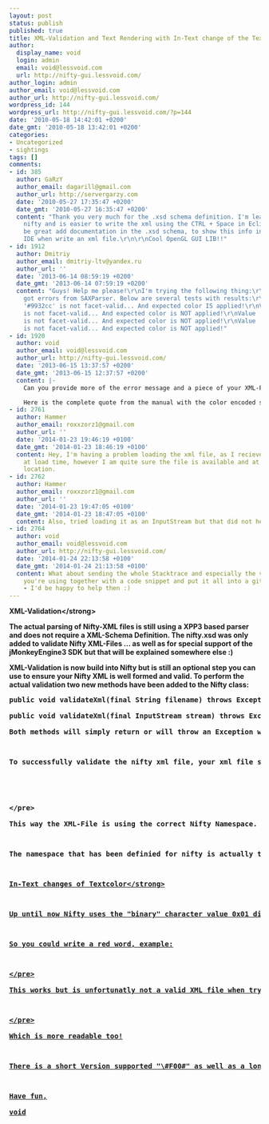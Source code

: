 ```yaml
---
layout: post
status: publish
published: true
title: XML-Validation and Text Rendering with In-Text change of the Textcolor
author:
  display_name: void
  login: admin
  email: void@lessvoid.com
  url: http://nifty-gui.lessvoid.com/
author_login: admin
author_email: void@lessvoid.com
author_url: http://nifty-gui.lessvoid.com/
wordpress_id: 144
wordpress_url: http://nifty-gui.lessvoid.com/?p=144
date: '2010-05-18 14:42:01 +0200'
date_gmt: '2010-05-18 13:42:01 +0200'
categories:
- Uncategorized
- sightings
tags: []
comments:
- id: 385
  author: GaRzY
  author_email: dagarill@gmail.com
  author_url: http://servergarzy.com
  date: '2010-05-27 17:35:47 +0200'
  date_gmt: '2010-05-27 16:35:47 +0200'
  content: "Thank you very much for the .xsd schema definition. I'm learning to use
    nifty and is easier to write the xml using the CTRL + Space in Eclipse.\r\n\r\nCould
    be great add documentation in the .xsd schema, to show this info in the Eclipse
    IDE when write an xml file.\r\n\r\nCool OpenGL GUI LIB!!"
- id: 1912
  author: Dmitriy
  author_email: dmitriy-ltv@yandex.ru
  author_url: ''
  date: '2013-06-14 08:59:19 +0200'
  date_gmt: '2013-06-14 07:59:19 +0200'
  content: "Guys! Help me please!\r\nI'm trying the following thing:\r\n\r\n\r\nand
    got errors from SAXParser. Below are several tests with results:\r\n\r\n\r\nValue
    '#9932cc' is not facet-valid... And expected color IS applied!\r\nValue '\\#9932cc'
    is not facet-valid... And expected color is NOT applied!\r\nValue '\\#9932cc#'
    is not facet-valid... And expected color is NOT applied!\r\nValue '\\#9932cc\\#'
    is not facet-valid... And expected color is NOT applied!"
- id: 1920
  author: void
  author_email: void@lessvoid.com
  author_url: http://nifty-gui.lessvoid.com/
  date: '2013-06-15 13:37:57 +0200'
  date_gmt: '2013-06-15 12:37:57 +0200'
  content: |-
    Can you provide more of the error message and a piece of your XML-File? There is no constraint on the text attribute in the XSD. It's just a plain "xs:string" which should allow the colored encoded magic. The correct value would be "\#ff0000#". What version of Nifty do you use?

    Here is the complete quote from the manual with the color encoded specification: "This string starts with &bdquo;\#&ldquo; followed by three values, one for red, green and blue as hexadecimal values (optionally followed by an alpha value). The string has to end with a single &bdquo;#&ldquo; character."
- id: 2761
  author: Hammer
  author_email: roxxzorz1@gmail.com
  author_url: ''
  date: '2014-01-23 19:46:19 +0100'
  date_gmt: '2014-01-23 18:46:19 +0100'
  content: Hey, I'm having a problem loading the xml file, as I recieve a nullPointerException
    at load time, however I am quite sure the file is available and at the correct
    location.
- id: 2762
  author: Hammer
  author_email: roxxzorz1@gmail.com
  author_url: ''
  date: '2014-01-23 19:47:05 +0100'
  date_gmt: '2014-01-23 18:47:05 +0100'
  content: Also, tried loading it as an InputStream but that did not help.
- id: 2764
  author: void
  author_email: void@lessvoid.com
  author_url: http://nifty-gui.lessvoid.com/
  date: '2014-01-24 22:13:58 +0100'
  date_gmt: '2014-01-24 21:13:58 +0100'
  content: What about sending the whole Stacktrace and especially the version of Nifty
    you're using together with a code snippet and put it all into a github issue https:&#47;&#47;github.com&#47;void256&#47;nifty-gui
    - I'd be happy to help then :)
---
```

<p><strong>XML-Validation<&#47;strong></p>
<p>The actual parsing of Nifty-XML files is still using a XPP3 based parser and does not require a XML-Schema Definition. The nifty.xsd was only added to validate Nifty XML-Files ... as well as for special support of the jMonkeyEngine3 SDK but that will be explained somewhere else :)</p>
<p>XML-Validation is now build into Nifty but is still an optional step you can use to ensure your Nifty XML is well formed and valid. To perform the actual validation two new methods have been added to the Nifty class:</p>
<pre class="brush:java">public void validateXml(final String filename) throws Exception<br />
public void validateXml(final InputStream stream) throws Exception<&#47;pre><br />
Both methods will simply return or will throw an Exception when any errors have been detected.</p>
<p>To successfully validate the nifty xml file, your xml file should start with the two following lines:</p>
<pre class="brush:xml"><?xml version="1.0" encoding="UTF-8"?><br />
<nifty xmlns="http:&#47;&#47;nifty-gui.sourceforge.net&#47;nifty.xsd" xmlns:xsi="http:&#47;&#47;www.w3.org&#47;2001&#47;XMLSchema-instance" xsi:schemaLocation="http:&#47;&#47;nifty-gui.sourceforge.net&#47;nifty.xsd http:&#47;&#47;nifty-gui.sourceforge.net&#47;nifty.xsd"><&#47;pre><br />
This way the XML-File is using the correct Nifty Namespace. If you would omit these declarations your XML-File can still be parsed but it will probably not validate against the XSD.</p>
<p>The namespace that has been definied for nifty is actually the URL where you can download the xsd too: <a href="http:&#47;&#47;nifty-gui.sourceforge.net&#47;nifty.xsd">http:&#47;&#47;nifty-gui.sourceforge.net&#47;nifty.xsd<&#47;a></p>
<p><strong>In-Text changes of Textcolor<&#47;strong></p>
<p>Up until now Nifty uses the "binary" character value 0x01 directly in the text to indicate that the next three bytes in the text will contain red, green and blue values that represent the color of the text that follows after the color definition.</p>
<p>So you could write a red word, example:</p>
<pre class="brush:xml"><text text="a word in &amp;#01;&amp;#255;&amp;#0;&amp;#0;red"&#47;><&#47;pre><br />
This works but is unfortunatly not a valid XML file when trying to validate it with an XML-Schema Definition :)  The problem is, that a valid XML attribute value must not contain values below binary 0x20 (with only a couple of exceptions, like the tab character 0x09). 0x01 is not allowed and will always create a validation error!  So the current solution is to use a new format that doesn't use 0x01 as a indicator anymore. Instead Nifty will now watch for the special String "\#" to mark the beginning of a color definition and "#" as the end. So instead of the xml example given above you can now write:</p>
<pre class="brush:xml"><text text="a word in \#F00#red"&#47;><&#47;pre><br />
Which is more readable too!</p>
<p>There is a short Version supported "\#F00#" as well as a long version "\#FF0000#". Both are not case sensitive so you could write "\#fa9#" too. But remember the trailing # :)</p>
<p>Have fun,<br />
void</p>
